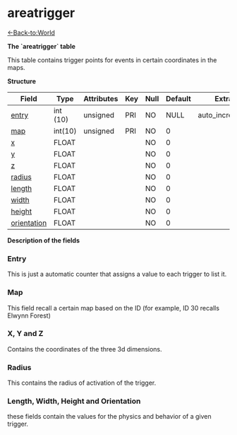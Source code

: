 # areatrigger

[<-Back-to:World](database-world.md)

**The \`areatrigger\` table**

This table contains trigger points for events in certain coordinates in the maps.

**Structure**

| Field             | Type     | Attributes | Key | Null | Default | Extra          | Comment |
|-------------------|----------|------------|-----|------|---------|----------------|---------|
| [entry][1]        | int (10) | unsigned   | PRI | NO   | NULL    | auto_increment |         |
| [map][2]          | int(10)  | unsigned   | PRI | NO   | 0       |                |         |
| [x][3]            | FLOAT    |            |     | NO   | 0       |                |         |
| [y][4]            | FLOAT    |            |     | NO   | 0       |                |         |
| [z][5]            | FLOAT    |            |     | NO   | 0       |                |         |
| [radius][6]       | FLOAT    |            |     | NO   | 0       |                |         |
| [length][7]       | FLOAT    |            |     | NO   | 0       |                |         |
| [width][8]        | FLOAT    |            |     | NO   | 0       |                |         |
| [height][9]       | FLOAT    |            |     | NO   | 0       |                |         |
| [orientation][10] | FLOAT    |            |     | NO   | 0       |                |         |

[1]: #entry
[2]: #map
[3]: #x
[4]: #y
[5]: #z
[6]: #radius
[7]: #length
[8]: #width
[9]: #height
[10]: #orientation

**Description of the fields**

### Entry

This is just a automatic counter that assigns a value to each trigger to list it.

### Map

This field recall a certain map based on the ID (for example, ID 30 recalls Elwynn Forest)

### X, Y and Z

Contains the coordinates of the three 3d dimensions.

### Radius

This contains the radius of activation of the trigger.

### Length, Width, Height and Orientation

these fields contain the values for the physics and behavior of a given trigger.
